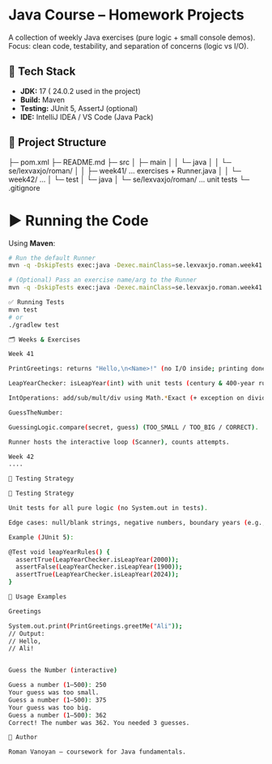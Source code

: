 # Java Course – Homework Projects

A collection of weekly Java exercises (pure logic + small console demos).  
Focus: clean code, testability, and separation of concerns (logic vs I/O).

## 🧱 Tech Stack
- **JDK:** 17 ( 24.0.2 used in the project) 
- **Build:** Maven 
- **Testing:** JUnit 5, AssertJ (optional)
- **IDE:** IntelliJ IDEA / VS Code (Java Pack)

## 📁 Project Structure
├─ pom.xml
├─ README.md
├─ src
│ ├─ main
│ │ └─ java
│ │ └─ se/lexvaxjo/roman/
│ │ ├─ week41/ ... exercises + Runner.java
│ │ └─ week42/ ...
│ └─ test
│ └─ java
│ └─ se/lexvaxjo/roman/ ... unit tests
└─ .gitignore

# ▶️ Running the Code
Using **Maven**:
```bash
# Run the default Runner
mvn -q -DskipTests exec:java -Dexec.mainClass=se.lexvaxjo.roman.week41.Runner

# (Optional) Pass an exercise name/arg to the Runner
mvn -q -DskipTests exec:java -Dexec.mainClass=se.lexvaxjo.roman.week41.Runner -Dexec.args="greetings"

✅ Running Tests
mvn test
# or
./gradlew test

🗂️ Weeks & Exercises

Week 41

PrintGreetings: returns "Hello,\n<Name>!" (no I/O inside; printing done in Runner).

LeapYearChecker: isLeapYear(int) with unit tests (century & 400-year rules).

IntOperations: add/sub/mult/div using Math.*Exact (+ exception on divide by zero).

GuessTheNumber:

GuessingLogic.compare(secret, guess) (TOO_SMALL / TOO_BIG / CORRECT).

Runner hosts the interactive loop (Scanner), counts attempts.

Week 42
....

🧪 Testing Strategy

🧪 Testing Strategy

Unit tests for all pure logic (no System.out in tests).

Edge cases: null/blank strings, negative numbers, boundary years (e.g., 1900/2000), overflow.

Example (JUnit 5):

@Test void leapYearRules() {
  assertTrue(LeapYearChecker.isLeapYear(2000));
  assertFalse(LeapYearChecker.isLeapYear(1900));
  assertTrue(LeapYearChecker.isLeapYear(2024));
}

📝 Usage Examples

Greetings

System.out.print(PrintGreetings.greetMe("Ali"));
// Output:
// Hello,
// Ali!


Guess the Number (interactive)

Guess a number (1–500): 250
Your guess was too small.
Guess a number (1–500): 375
Your guess was too big.
Guess a number (1–500): 362
Correct! The number was 362. You needed 3 guesses.

🙋 Author

Roman Vanoyan — coursework for Java fundamentals.

